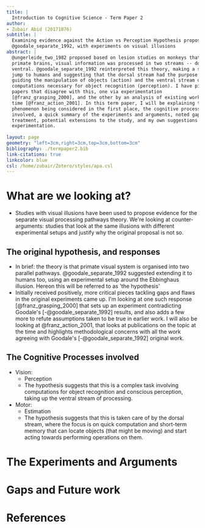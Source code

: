 ```yaml
---
title: |
  Introduction to Cognitive Science - Term Paper 2
author: 
- Zubair Abid (20171076)
subtitle: |
  Examining evidence against the Action vs Perception Hypothesis proposed by
  @goodale_separate_1992, with experiments on visual illusions
abstract: |
  @ungerleide_two_1982 proposed based on lesion studies on monkeys that in
  primate brains, visual information was processed in two streams -- dorsal and
  ventral. @goodale_separate_1992 reinterpreted this theory, making a species
  jump to humans and suggesting that the dorsal stream had the purpose of
  guiding the manipulation of objects (action) and the ventral stream did the
  computations necessary for object recognition (perception). I have picked two
  papers that disagree with this, one via experimentation
  [@franz_grasping_2000], and the other by an analysis of existing work at the
  time [@franz_action_2001]. In this term paper, I will be explaining the
  phenomenon being considered in the first place, the cognitive processes
  involved, a quick summary of the experiments and arguments, noted gaps in the
  treatment, potential extensions to the study, and my own suggestions on future
  experimentation.
  
layout: page
geometry: "left=3cm,right=3cm,top=3cm,bottom=3cm"
bibliography: ./termpaper2.bib
link-citations: true
linkcolor: blue
csl: /home/zubair/Zotero/styles/apa.csl
---
```


# What are we looking at?

- Studies with visual illusions have been used to propose evidence for the
  separate visual processing pathways theory. We're looking at
  counter-arguments: studies that look at the same illusions with different
  experimental setups and justify why the original proposal is not so.

## The original hypothesis, and responses 

- In brief: the theory is that primate visual system is organised into two
  parallel pathways. @goodale_separate_1992 suggested extending it to humans
  too, using an experimental setup around the Ebbinghaus illusion. Hereon this
  will be referred to as 'the hypothesis'
- Initially received positively, more critical pieces tackling gaps and flaws in
  the original experiments came up. I'm looking at one such response 
  [@franz_grasping_2000] that sets up an experiment contradicting Goodale's 
  [-@goodale_separate_1992] results, and also adds a few more to refute 
  assumptions taken to be true in earlier work. I will also be looking at
  @franz_action_2001, that looks at publications on the topic at the time and
  highlights methodological concerns with all the work agreeing with Goodale's
  [-@goodale_separate_1992] original work.

## The Cognitive Processes involved

- Vision:
    - Perception
    - The hypothesis suggests that this is a complex task involving
      computations for object recognition and conscious perception, taking up
      the ventral stream of processing.
- Motor:
    - Estimation
    - The hypothesis suggests that this is taken care of by the dorsal stream,
      where the focus is on quick computation and short-term memory that can
      locate objects (that might be moving) and start acting towards performing
      operations on them.

# The Experiments and Arguments

# Gaps and Future work

# References

